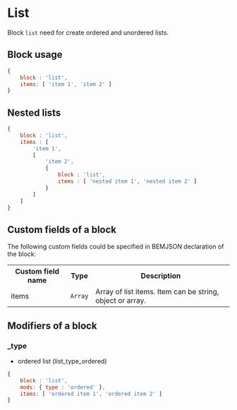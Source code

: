 # List

Block `list` need for create ordered and unordered lists.

## Block usage

``` js
{
    block : 'list',
    items: [ 'item 1', 'item 2' ]
}
```

## Nested lists

``` js
{
    block : 'list',
    items : [
        'item 1',
        [
            'item 2',
            {
                block : 'list',
                items : [ 'nested item 1', 'nested item 2' ]
            }
        ]
    ]
}
```

## Custom fields of a block

The following custom fields could be specified in BEMJSON declaration of the block:

<table>
    <tr>
        <th>Custom field name</th>
        <th>Type</th>
        <th>Description</th>
    </tr>
    <tr>
        <td>items</td>
        <td>
            <code>Array</code>
        </td>
        <td>Array of list items. Item can be string, object or array.</td>
    </tr>
</table>

## Modifiers of a block

### _type

- ordered list (list_type_ordered)

``` js
{
    block : 'list',
    mods: { type : 'ordered' },
    items: [ 'ordered item 1', 'ordered item 2' ]
}
```
